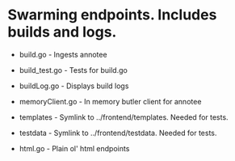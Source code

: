 # Swarming endpoints.  Includes builds and logs.

* build.go - Ingests annotee
* build_test.go - Tests for build.go
* buildLog.go - Displays build logs
* memoryClient.go - In memory butler client for annotee
* templates - Symlink to ../frontend/templates.  Needed for tests.
* testdata - Symlink to ../frontend/testdata.  Needed for tests.

* html.go - Plain ol' html endpoints

